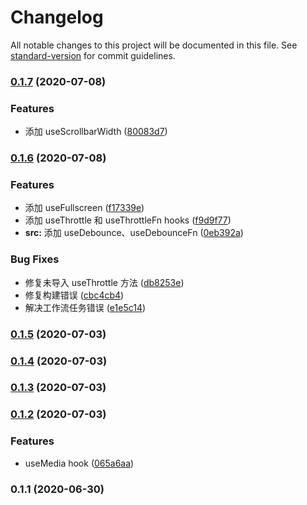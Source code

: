 # Changelog

All notable changes to this project will be documented in this file. See [standard-version](https://github.com/conventional-changelog/standard-version) for commit guidelines.

### [0.1.7](https://github.com/project-verasa/vue-hooks/compare/v0.1.6...v0.1.7) (2020-07-08)


### Features

* 添加 useScrollbarWidth ([80083d7](https://github.com/project-verasa/vue-hooks/commit/80083d789a98985b66f41347a1890273abd59630))

### [0.1.6](https://github.com/project-verasa/vue-hooks/compare/v0.1.5...v0.1.6) (2020-07-08)


### Features

* 添加 useFullscreen ([f17339e](https://github.com/project-verasa/vue-hooks/commit/f17339e714353dc6d1bd39262e2b35898fdb67db))
* 添加 useThrottle 和 useThrottleFn hooks ([f9d9f77](https://github.com/project-verasa/vue-hooks/commit/f9d9f7752a287924b890713f97419fbdc7ed96cc))
* **src:** 添加 useDebounce、useDebounceFn ([0eb392a](https://github.com/project-verasa/vue-hooks/commit/0eb392a4254698548bc57d2f6b7f5773637c8278))


### Bug Fixes

* 修复未导入 useThrottle 方法 ([db8253e](https://github.com/project-verasa/vue-hooks/commit/db8253ecb42384bec9b5a0f4a5695daf5f8b567d))
* 修复构建错误 ([cbc4cb4](https://github.com/project-verasa/vue-hooks/commit/cbc4cb4708c5a3ad8a72f3e6efb8b3caf09a38e4))
* 解决工作流任务错误 ([e1e5c14](https://github.com/project-verasa/vue-hooks/commit/e1e5c1468b2ca23196032b96adb7286318a27e6f))

### [0.1.5](https://github.com/project-verasa/vue-hooks/compare/v0.1.4...v0.1.5) (2020-07-03)

### [0.1.4](https://github.com/project-verasa/vue-hooks/compare/v0.1.3...v0.1.4) (2020-07-03)

### [0.1.3](https://github.com/project-verasa/vue-hooks/compare/v0.1.2...v0.1.3) (2020-07-03)

### [0.1.2](https://github.com/project-verasa/vue-hooks/compare/v0.1.1...v0.1.2) (2020-07-03)


### Features

* useMedia hook ([065a6aa](https://github.com/project-verasa/vue-hooks/commit/065a6aacd85ad6b44d17d2d5e50aa0b848fc34d9))

### 0.1.1 (2020-06-30)
